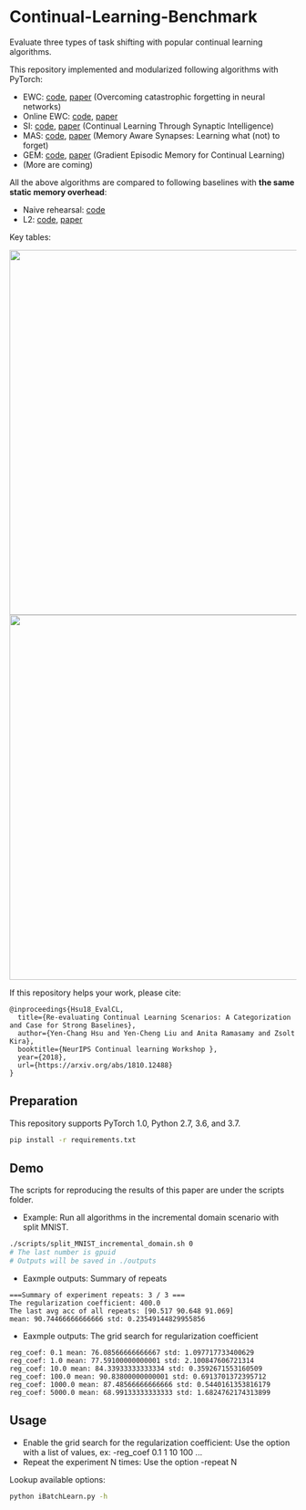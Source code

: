 # Continual-Learning-Benchmark
Evaluate three types of task shifting with popular continual learning algorithms.

This repository implemented and modularized following algorithms with PyTorch:
- EWC: [code](https://github.com/GT-RIPL/Continual-Learning-Benchmark/blob/master/agents/regularization.py), [paper](https://arxiv.org/abs/1612.00796) (Overcoming catastrophic forgetting in neural networks)
- Online EWC: [code](https://github.com/GT-RIPL/Continual-Learning-Benchmark/blob/master/agents/regularization.py), [paper](https://arxiv.org/abs/1805.06370) 
- SI: [code](https://github.com/GT-RIPL/Continual-Learning-Benchmark/blob/master/agents/regularization.py), [paper](https://arxiv.org/abs/1703.04200) (Continual Learning Through Synaptic Intelligence)
- MAS: [code](https://github.com/GT-RIPL/Continual-Learning-Benchmark/blob/master/agents/regularization.py), [paper](https://eccv2018.org/openaccess/content_ECCV_2018/papers/Rahaf_Aljundi_Memory_Aware_Synapses_ECCV_2018_paper.pdf) (Memory Aware Synapses: Learning what (not) to forget)
- GEM: [code](https://github.com/GT-RIPL/Continual-Learning-Benchmark/blob/master/agents/exp_replay.py), [paper](https://arxiv.org/abs/1706.08840) (Gradient Episodic Memory for Continual Learning)
- (More are coming)

All the above algorithms are compared to following baselines with **the same static memory overhead**:
- Naive rehearsal: [code](https://github.com/GT-RIPL/Continual-Learning-Benchmark/blob/master/agents/exp_replay.py)
- L2: [code](https://github.com/GT-RIPL/Continual-Learning-Benchmark/blob/master/agents/regularization.py), [paper](https://arxiv.org/abs/1612.00796)

Key tables:

<img src="fig/task_shifts.png" width="640"></a>
<img src="fig/results_split_mnist.png" width="640"></a>

If this repository helps your work, please cite:
```
@inproceedings{Hsu18_EvalCL,
  title={Re-evaluating Continual Learning Scenarios: A Categorization and Case for Strong Baselines},
  author={Yen-Chang Hsu and Yen-Cheng Liu and Anita Ramasamy and Zsolt Kira},
  booktitle={NeurIPS Continual learning Workshop },
  year={2018},
  url={https://arxiv.org/abs/1810.12488}
}
```

## Preparation
This repository supports PyTorch 1.0, Python 2.7, 3.6, and 3.7.

```bash
pip install -r requirements.txt
```

## Demo
The scripts for reproducing the results of this paper are under the scripts folder.

- Example: Run all algorithms in the incremental domain scenario with split MNIST.
```bash
./scripts/split_MNIST_incremental_domain.sh 0
# The last number is gpuid
# Outputs will be saved in ./outputs
```

- Eaxmple outputs: Summary of repeats
```text
===Summary of experiment repeats: 3 / 3 ===
The regularization coefficient: 400.0
The last avg acc of all repeats: [90.517 90.648 91.069]
mean: 90.74466666666666 std: 0.23549144829955856
```

- Eaxmple outputs: The grid search for regularization coefficient
```text
reg_coef: 0.1 mean: 76.08566666666667 std: 1.097717733400629
reg_coef: 1.0 mean: 77.59100000000001 std: 2.100847606721314
reg_coef: 10.0 mean: 84.33933333333334 std: 0.3592671553160509
reg_coef: 100.0 mean: 90.83800000000001 std: 0.6913701372395712
reg_coef: 1000.0 mean: 87.48566666666666 std: 0.5440161353816179
reg_coef: 5000.0 mean: 68.99133333333333 std: 1.6824762174313899

```

## Usage
- Enable the grid search for the regularization coefficient: Use the option with a list of values, ex: -reg_coef 0.1 1 10 100 ...
- Repeat the experiment N times: Use the option -repeat N

Lookup available options:
```bash
python iBatchLearn.py -h
```
